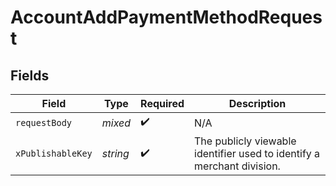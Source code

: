 # AccountAddPaymentMethodRequest


## Fields

| Field                                                                  | Type                                                                   | Required                                                               | Description                                                            |
| ---------------------------------------------------------------------- | ---------------------------------------------------------------------- | ---------------------------------------------------------------------- | ---------------------------------------------------------------------- |
| `requestBody`                                                          | *mixed*                                                                | :heavy_check_mark:                                                     | N/A                                                                    |
| `xPublishableKey`                                                      | *string*                                                               | :heavy_check_mark:                                                     | The publicly viewable identifier used to identify a merchant division. |